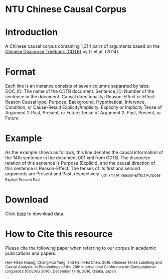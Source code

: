 # NTU Chinese Causal Corpus
# Introduction
A Chinese causal corpus containing 1,314 pairs of arguments based on the [Chinese Discourse Treebank (CDTB)](https://aclanthology.org/D14-1224/) by Li et al. (2014).

# Format
Each line is an instance consists of seven columns separated by tabs:
DOC_ID: The name of the CDTB document.
Sentence_ID: Number of the sentence in the document.
Causal directionality: Reason-Effect or Effect-Reason
Causal type: Purpose, Background, Hypothetical, Inference, Condition, or Cause-Result
Explicity/Implicity: Explicity or Implicity
Tense of Argument 1: Past, Present, or Future
Tense of Argument 2: Past, Present, or Future
# Example
As the example shown as follows, this line denotes the causal information of the 14th sentence in the document 001.xml from CDTB. The discourse relation of this sentence is Purpose (Explicit), and the causal direction of this sentence is Reason-Effect. The tenses of its first and second arguments are Present and Past, respectively.
<sub>
001.xml 14 Reason-Effect Purpose Explicit Present Past
</sub>
# Download
Click [here](http://nlg.csie.ntu.edu.tw/nlpresource/chinese_causality/chinese_tense.txt) to download data.

# How to Cite this resource
Please cite the following paper when referring to our corpus in academic publications and papers.

<sub>
Hen-Hsen Huang, Chang-Rui Yang, and Hsin-Hsi Chen. 2016. Chinese Tense Labelling and Causal Analysis. In Proceedings of the 26th International Conference on Computational Linguistics (COLING 2016), December 11-16, 2016, Osaka, Japan.
</sub>
